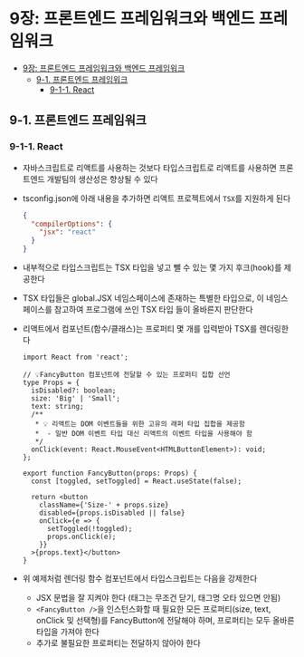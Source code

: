 # 9장: 프론트엔드 프레임워크와 백엔드 프레임워크

- [9장: 프론트엔드 프레임워크와 백엔드 프레임워크](#9장-프론트엔드-프레임워크와-백엔드-프레임워크)
  - [9-1. 프론트엔드 프레임워크](#9-1-프론트엔드-프레임워크)
    - [9-1-1. React](#9-1-1-react)

## 9-1. 프론트엔드 프레임워크

### 9-1-1. React

- 자바스크립트로 리액트를 사용하는 것보다 타입스크립트로 리액트를 사용하면 프론트엔드 개발팀의 생산성은 향상될 수 있다
- tsconfig.json에 아래 내용을 추가하면 리액트 프로젝트에서 `TSX`를 지원하게 된다

  ```json
  {
    "compilerOptions": {
      "jsx": "react"
    }
  }
  ```

- 내부적으로 타입스크립트는 TSX 타입을 넣고 뺄 수 있는 몇 가지 후크(hook)를 제공한다
- TSX 타입들은 global.JSX 네임스페이스에 존재하는 특별한 타입으로, 이 네임스페이스를 참고하여 프로그램에 쓰인 TSX 타입 들이 올바른지 판단한다
- 리액트에서 컴포넌트(함수/클래스)는 프로퍼티 몇 개를 입력받아 TSX를 렌더링한다

  ```TSX
  import React from 'react';

  // 💡FancyButton 컴포넌트에 전달할 수 있는 프로퍼티 집합 선언
  type Props = {
    isDisabled?: boolean;
    size: 'Big' | 'Small';
    text: string;
    /**
     * 💡 리액트는 DOM 이벤트들을 위한 고유의 래퍼 타입 집합을 제공함
     *  - 일반 DOM 이벤트 타입 대신 리액트의 이벤트 타입을 사용해야 함
     */
    onClick(event: React.MouseEvent<HTMLButtonElement>): void;
  };

  export function FancyButton(props: Props) {
    const [toggled, setToggled] = React.useState(false);

    return <button
      className={'Size-' + props.size}
      disabled={props.isDisabled || false}
      onClick={e => {
        setToggled(!toggled);
        props.onClick(e);
      }}
    >{props.text}</button>
  }
  ```

- 위 예제처럼 렌더링 함수 컴포넌트에서 타입스크립트는 다음을 강제한다
  - JSX 문법을 잘 지켜야 한다 (태그는 무조건 닫기, 태그명 오타 있으면 안됨)
  - `<FancyButton />`을 인스턴스화할 때 필요한 모든 프로퍼티(size, text, onClick 및 선택형)를 FancyButton에 전달해야 하며, 프로퍼티는 모두 올바른 타입을 가져야 한다
  - 추가로 불필요한 프로퍼티는 전달하지 않아야 한다
